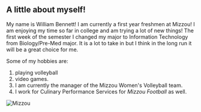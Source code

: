 ## A little about myself!

My name is William Bennett! I am currently a first year freshmen at Mizzou! 
I am enjoying my time so far in college and am trying a lot of new things! The first week of the semester I changed my major to Information Technology from Biology/Pre-Med major. It is a lot to take in but I think in the long run it will be a great choice for me.

Some of my hobbies are: 
1. playing volleyball 
2. video games. 
3. I am currently the manager of the Mizzou Women's Volleyball team. 
4. I work for Culinary Performance Services for *Mizzou Football* as well.

![Mizzou](https://www.google.com/imgres?imgurl=https%3A%2F%2Fwww.themizzoustore.com%2Fimages%2Fproduct%2Flarge%2F70887.jpg&imgrefurl=https%3A%2F%2Fwww.themizzoustore.com%2Fp-70887-mizzou-tiger-head-decal.aspx&docid=KtM0BssOo4B3WM&tbnid=Xg7lWa2pyMTfOM%3A&vet=10ahUKEwie_NWIqqLmAhUYip4KHTbaBAEQMwh8KAIwAg..i&w=500&h=500&bih=733&biw=720&q=mizzou&ved=0ahUKEwie_NWIqqLmAhUYip4KHTbaBAEQMwh8KAIwAg&iact=mrc&uact=8)
